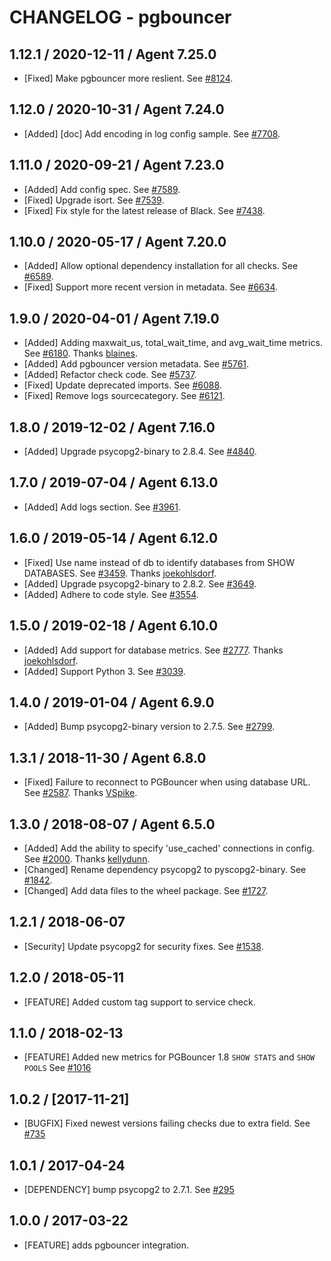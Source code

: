 # CHANGELOG - pgbouncer

## 1.12.1 / 2020-12-11 / Agent 7.25.0

* [Fixed] Make pgbouncer more reslient. See [#8124](https://github.com/DataDog/integrations-core/pull/8124).

## 1.12.0 / 2020-10-31 / Agent 7.24.0

* [Added] [doc] Add encoding in log config sample. See [#7708](https://github.com/DataDog/integrations-core/pull/7708).

## 1.11.0 / 2020-09-21 / Agent 7.23.0

* [Added] Add config spec. See [#7589](https://github.com/DataDog/integrations-core/pull/7589).
* [Fixed] Upgrade isort. See [#7539](https://github.com/DataDog/integrations-core/pull/7539).
* [Fixed] Fix style for the latest release of Black. See [#7438](https://github.com/DataDog/integrations-core/pull/7438).

## 1.10.0 / 2020-05-17 / Agent 7.20.0

* [Added] Allow optional dependency installation for all checks. See [#6589](https://github.com/DataDog/integrations-core/pull/6589).
* [Fixed] Support more recent version in metadata. See [#6634](https://github.com/DataDog/integrations-core/pull/6634).

## 1.9.0 / 2020-04-01 / Agent 7.19.0

* [Added] Adding maxwait_us, total_wait_time, and avg_wait_time metrics. See [#6180](https://github.com/DataDog/integrations-core/pull/6180). Thanks [blaines](https://github.com/blaines).
* [Added] Add pgbouncer version metadata. See [#5761](https://github.com/DataDog/integrations-core/pull/5761).
* [Added] Refactor check code. See [#5737](https://github.com/DataDog/integrations-core/pull/5737).
* [Fixed] Update deprecated imports. See [#6088](https://github.com/DataDog/integrations-core/pull/6088).
* [Fixed] Remove logs sourcecategory. See [#6121](https://github.com/DataDog/integrations-core/pull/6121).

## 1.8.0 / 2019-12-02 / Agent 7.16.0

* [Added] Upgrade psycopg2-binary to 2.8.4. See [#4840](https://github.com/DataDog/integrations-core/pull/4840).

## 1.7.0 / 2019-07-04 / Agent 6.13.0

* [Added] Add logs section. See [#3961](https://github.com/DataDog/integrations-core/pull/3961).

## 1.6.0 / 2019-05-14 / Agent 6.12.0

* [Fixed] Use name instead of db to identify databases from SHOW DATABASES. See [#3459](https://github.com/DataDog/integrations-core/pull/3459). Thanks [joekohlsdorf](https://github.com/joekohlsdorf).
* [Added] Upgrade psycopg2-binary to 2.8.2. See [#3649](https://github.com/DataDog/integrations-core/pull/3649).
* [Added] Adhere to code style. See [#3554](https://github.com/DataDog/integrations-core/pull/3554).

## 1.5.0 / 2019-02-18 / Agent 6.10.0

* [Added] Add support for database metrics. See [#2777](https://github.com/DataDog/integrations-core/pull/2777). Thanks [joekohlsdorf](https://github.com/joekohlsdorf).
* [Added] Support Python 3. See [#3039](https://github.com/DataDog/integrations-core/pull/3039).

## 1.4.0 / 2019-01-04 / Agent 6.9.0

* [Added] Bump psycopg2-binary version to 2.7.5. See [#2799][1].

## 1.3.1 / 2018-11-30 / Agent 6.8.0

* [Fixed] Failure to reconnect to PGBouncer when using database URL. See [#2587][2]. Thanks [VSpike][3].

## 1.3.0 / 2018-08-07 / Agent 6.5.0

* [Added] Add the ability to specify 'use_cached' connections in config. See [#2000][4]. Thanks [kellydunn][5].
* [Changed] Rename dependency psycopg2 to pyscopg2-binary. See [#1842][6].
* [Changed] Add data files to the wheel package. See [#1727][7].

## 1.2.1 / 2018-06-07

* [Security] Update psycopg2 for security fixes. See [#1538][8].

## 1.2.0 / 2018-05-11

* [FEATURE] Added custom tag support to service check.

## 1.1.0 / 2018-02-13

* [FEATURE] Added new metrics for PGBouncer 1.8 `SHOW STATS` and `SHOW POOLS` See [#1016][9]

## 1.0.2 / [2017-11-21]

* [BUGFIX] Fixed newest versions failing checks due to extra field. See [#735][10]

## 1.0.1 / 2017-04-24

* [DEPENDENCY] bump psycopg2 to 2.7.1. See [#295][11]

## 1.0.0 / 2017-03-22

* [FEATURE] adds pgbouncer integration.

<!--- The following link definition list is generated by PimpMyChangelog --->
[1]: https://github.com/DataDog/integrations-core/pull/2799
[2]: https://github.com/DataDog/integrations-core/pull/2587
[3]: https://github.com/VSpike
[4]: https://github.com/DataDog/integrations-core/pull/2000
[5]: https://github.com/kellydunn
[6]: https://github.com/DataDog/integrations-core/pull/1842
[7]: https://github.com/DataDog/integrations-core/pull/1727
[8]: https://github.com/DataDog/integrations-core/pull/1538
[9]: https://github.com/DataDog/integrations-core/issues/1016
[10]: https://github.com/DataDog/integrations-core/issues/735
[11]: https://github.com/DataDog/integrations-core/issues/295
